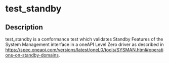 # test_standby

## Description
test_standby is a conformance test which validates Standby Features of the System Management interface in a oneAPI Level Zero driver as described in https://spec.oneapi.com/versions/latest/oneL0/tools/SYSMAN.html#operations-on-standby-domains.
